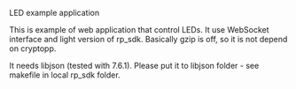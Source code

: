 LED example application

This is example of web application that control LEDs.
It use WebSocket interface and light version of rp_sdk.
Basically gzip is off, so it is not depend on cryptopp.

It needs libjson (tested with 7.6.1).
Please put it to libjson folder - see makefile in local rp_sdk folder.

